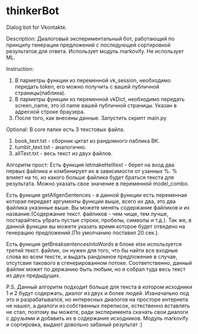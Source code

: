 # thinkerBot
Dialog bot for Vkontakte.

Description:
Диалоговый экспериментальный бот, работающий по принципу генерации предложений с последующей сортировкой результатов для ответа.
Использует модуль markovify.
Не использует ML.

Instruction:
1. В парметры функции из переменной vk_session, необходимо передать token, его можно получить с вашей публичной страницы(паблика).
2. В парметры функции из переменной vkDict, необходимо передать screen_name, это id name вашей публичной страницы. Указан в адресной строке браузера.
3. После того, как внесены данные. Запустить скрипт main.py

Optional:
В core папке есть 3 текстовых файла.
  1. book_text.txt - сборник цитат из рандомного паблика ВК.
  2. tumblr_text.txt - аналогично.
  3. allText.txt - весь текст из двух файлов.

Алгоритм прост:
  Есть функция letmakeHelltext - берет на вход два первых файлика и комбинирует их в зависимости от узанных %.
  % влияет на то, из какого больше файлика будет браться текста для результата.
  Можно указать свое значение в переменной model_combo.
  
  Есть функция getAllgenSentences - в данной функции есть переменная которая передает аргументы функции выше, всего их два, это два файлика указнные выше.
  Вы можете менять содержание файликов и их название.(Содержание текст. файликов - чем чище, тем лучше, постарайтесь убрать пустые строки, пробелы, символы и т.д.). 
  Так же, в данной функции вы можете указать время которое будет отведено на генерацию предложений.(По умолчанию поставил 20 сек.).
  
  Есть функция getBreaksentencesIntoWords в блоке else используется третий текст. файлик, он нужен для того, что бы найти все входные слова во всем тексте, и выдать   рандомное предложение в случае, отсутсвия такового в сгенерированном потоке. Соответственно, данный файлик может по держанию быть любым, но я собрал туда весь       текст из двух предыдущих.
  
P.S. Данный алгоритм подходит больше для текста в котором исходники 1 и 2 будут содержать, диалог из двух и более людей. Изаначально под это и разрабатывался, но интересных диалогов на просторе интернета не нашел, а диалоги из собственных переписок, естественно вставлять не стал, поэтому вы можете, ради эксперимента скачать свои диалоги с друзьями и добавить их в содержание исходников. Модуль markovify и сортировка, выдают довольно забаный результат :)
